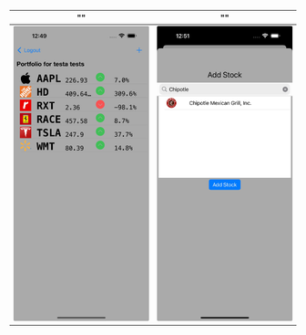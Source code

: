 
|""|""|
| ------------- | ------------- |
| ![iOS Portfolio Tracker App Screenshot](/public/Home_20241002.png) |  ![iOS Portfolio Tracker App Screenshot](/public/Add_20241002.png) |
